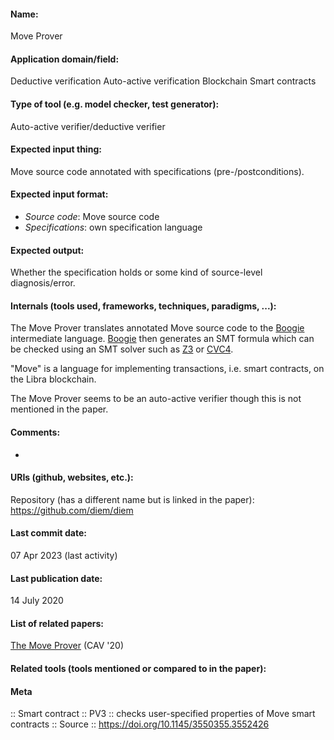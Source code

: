 #### Name:
Move Prover

#### Application domain/field:
Deductive verification
Auto-active verification
Blockchain
Smart contracts

#### Type of tool (e.g. model checker, test generator):
Auto-active verifier/deductive verifier

#### Expected input thing:
Move source code annotated with specifications (pre-/postconditions).

#### Expected input format:
- *Source code*: Move source code
- *Specifications*: own specification language

#### Expected output:
Whether the specification holds or some kind of source-level diagnosis/error.

#### Internals (tools used, frameworks, techniques, paradigms, ...):
The Move Prover translates annotated Move source code to the [Boogie](Frameworks/Boogie.md) intermediate language. [Boogie](Frameworks/Boogie.md) then generates an SMT formula which can be checked using an SMT solver such as [Z3](Solvers/SMT/Z3.md) or [CVC4](Solvers/SMT/CVC4.md).

"Move" is a language for implementing transactions, i.e. smart contracts, on the Libra blockchain.

The Move Prover seems to be an auto-active verifier though this is not mentioned in the paper.

#### Comments:
-

#### URIs (github, websites, etc.):
Repository (has a different name but is linked in the paper): https://github.com/diem/diem

#### Last commit date:
07 Apr 2023 (last activity)

#### Last publication date:
14 July 2020

#### List of related papers:
[The Move Prover](https://doi.org/10.1007/978-3-030-53288-8_7) (CAV '20)

#### Related tools (tools mentioned or compared to in the paper):

#### Meta
:: Smart contract
:: PV3 :: checks user-specified properties of Move smart contracts
:: Source :: https://doi.org/10.1145/3550355.3552426
